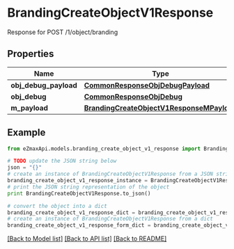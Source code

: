 # BrandingCreateObjectV1Response

Response for POST /1/object/branding

## Properties

Name | Type | Description | Notes
------------ | ------------- | ------------- | -------------
**obj_debug_payload** | [**CommonResponseObjDebugPayload**](CommonResponseObjDebugPayload.md) |  | 
**obj_debug** | [**CommonResponseObjDebug**](CommonResponseObjDebug.md) |  | [optional] 
**m_payload** | [**BrandingCreateObjectV1ResponseMPayload**](BrandingCreateObjectV1ResponseMPayload.md) |  | 

## Example

```python
from eZmaxApi.models.branding_create_object_v1_response import BrandingCreateObjectV1Response

# TODO update the JSON string below
json = "{}"
# create an instance of BrandingCreateObjectV1Response from a JSON string
branding_create_object_v1_response_instance = BrandingCreateObjectV1Response.from_json(json)
# print the JSON string representation of the object
print BrandingCreateObjectV1Response.to_json()

# convert the object into a dict
branding_create_object_v1_response_dict = branding_create_object_v1_response_instance.to_dict()
# create an instance of BrandingCreateObjectV1Response from a dict
branding_create_object_v1_response_form_dict = branding_create_object_v1_response.from_dict(branding_create_object_v1_response_dict)
```
[[Back to Model list]](../README.md#documentation-for-models) [[Back to API list]](../README.md#documentation-for-api-endpoints) [[Back to README]](../README.md)


